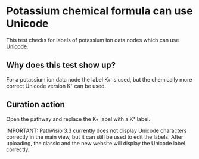 # Potassium chemical formula can use Unicode

This test checks for labels of potassium ion data nodes which can use [Unicode](https://en.wikipedia.org/wiki/Unicode_subscripts_and_superscripts#Superscripts_and_subscripts_block).

## Why does this test show up?

For a potassium ion data node the label K+ is used, but the chemically more correct Unicode
version K⁺ can be used.

## Curation action

Open the pathway and replace the K+ label with a K⁺ label.

IMPORTANT: PathVisio 3.3 currently does not display Unicode characters correctly in the
main view, but it can still be used to edit the labels. After uploading, the classic and
the new website will display the Unicode label correctly.
